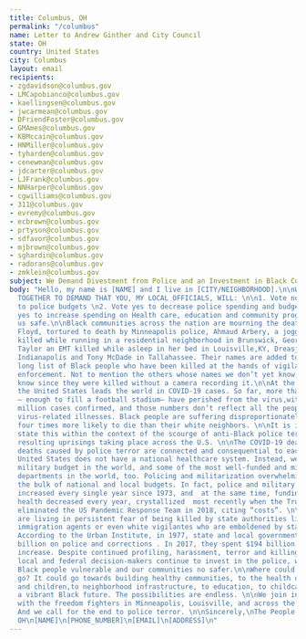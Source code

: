```yaml
---
title: Columbus, OH
permalink: "/columbus"
name: Letter to Andrew Ginther and City Council
state: OH
country: United States
city: Columbus
layout: email
recipients:
- zgdavidson@columbus.gov
- LMCapobianco@columbus.gov
- kaellingsen@columbus.gov
- jwcarmean@columbus.gov
- DFriendFoster@columbus.gov
- GMAmes@columbus.gov
- KBMccain@columbus.gov
- HNMiller@columbus.gov
- tyharden@columbus.gov
- cenewman@columbus.gov
- jdcarter@columbus.gov
- LJFrank@columbus.gov
- NNHarper@columbus.gov
- cgwilliams@columbus.gov
- 311@columbus.gov
- evremy@columbus.gov
- ecbrown@columbus.gov
- prtyson@columbus.gov
- sdfavor@columbus.gov
- mjbrown@columbus.gov
- sghardin@columbus.gov
- radorans@columbus.gov
- zmklein@columbus.gov
subject: We Demand Divestment from Police and an Investment in Black Communities
body: "Hello, my name is [NAME] and I live in [CITY/NEIGHBORHOOD].\n\nWE ARE JOINING
  TOGETHER TO DEMAND THAT YOU, MY LOCAL OFFICIALS, WILL: \n\n1. Vote no on all increases
  to police budgets \n2. Vote yes to decrease police spending and budgets \n3. Vote
  yes to increase spending on Health care, education and community programs that keep
  us safe.\n\nBlack communities across the nation are mourning the deaths of George
  Floyd, tortured to death by Minneapolis police, Ahmaud Arbery, a jogger who was
  killed while running in a residential neighborhood in Brunswick, Georgia, Breonna
  Taylor an EMT killed while asleep in her bed in Louisville,KY, Dreasjon Reed in
  Indianapolis and Tony McDade in Tallahassee. Their names are added to a devastatingly
  long list of Black people who have been killed at the hands of vigilantes or law
  enforcement. Not to mention the others whose names we don’t yet know, and may never
  know since they were killed without a camera recording it.\n\nAt the same time,
  the United States leads the world in COVID-19 cases. So far, more than 100,000 people
  — enough to fill a football stadium– have perished from the virus,with over one
  million cases confirmed, and those numbers don’t reflect all the people dying from
  virus-related illnesses. Black people are suffering disproportionately from COVID-19,
  four times more likely to die than their white neighbors. \n\nIt is important to
  state this within the context of the scourge of anti-Black police terror and the
  resulting uprisings taking place across the U.S. \n\nThe COVID-19 deaths and the
  deaths caused by police terror are connected and consequential to each other. The
  United States does not have a national healthcare system. Instead, we have the largest
  military budget in the world, and some of the most well-funded and militarized police
  departments in the world, too. Policing and militarization overwhelmingly dominate
  the bulk of national and local budgets. In fact, police and military funding has
  increased every single year since 1973, and  at the same time, funding for public
  health decreased every year, crystallized  most recently when the Trump administration
  eliminated the US Pandemic Response Team in 2018, citing “costs”. \n\nBlack communities
  are living in persistent fear of being killed by state authorities like police,
  immigration agents or even white vigilantes who are emboldened by state actors.
  According to the Urban Institute, in 1977, state and local governments spent $60
  billion on police and corrections . In 2017, they spent $194 billion. A 220 percent
  increase. Despite continued profiling, harassment, terror and killing of Black communities,
  local and federal decision-makers continue to invest in the police, which leaves
  Black people vulnerable and our communities no safer.\n\nWhere could that money
  go? It could go towards building healthy communities, to the health of our elders
  and children,to neighborhood infrastructure, to education, to childcare, to support
  a vibrant Black future. The possibilities are endless. \n\nWe join in solidarity
  with the freedom fighters in Minneapolis, Louisville, and across the United States.
  And we call for the end to police terror. \n\nSincerely,\nThe People of Columbus,
  OH\n[NAME]\n[PHONE_NUMBER]\n[EMAIL]\n[ADDRESS]\n"
---
```


